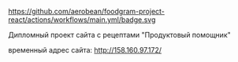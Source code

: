 https://github.com/aerobean/foodgram-project-react/actions/workflows/main.yml/badge.svg

Дипломный проект сайта с рецептами "Продуктовый помощник"

временный адрес сайта: http://158.160.97.172/
